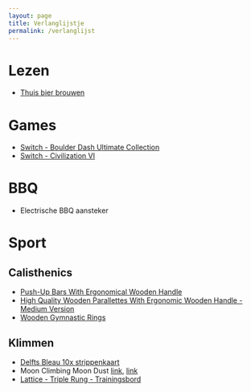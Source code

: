 ```yaml
---
layout: page
title: Verlanglijstje
permalink: /verlanglijst
---
```


# Lezen

* [Thuis bier brouwen](https://www.bol.com/nl/nl/p/thuis-bier-brouwen/9300000040370728)

# Games

* [Switch - Boulder Dash Ultimate Collection](https://www.nedgame.nl/nintendo-switch/boulder-dash-ultimate-collection/1085123471/)
* [Switch - Civilization VI](https://www.nedgame.nl/nintendo-switch/civilization-vi/3137696031/)

# BBQ

* Electrische BBQ aansteker

# Sport

## Calisthenics

* [Push-Up Bars With Ergonomical Wooden Handle](https://www.pullup-dip.com/push-up-bars)
* [High Quality Wooden Parallettes With Ergonomic Wooden Handle - Medium Version](https://www.pullup-dip.com/wooden-parallettes?number=P-00501)
* [Wooden Gymnastic Rings](https://www.pullup-dip.com/wooden-gymnastic-rings)

## Klimmen

* [Delfts Bleau 10x strippenkaart](https://www.delftsbleau.nl/tarieven/)
* Moon Climbing Moon Dust [link](https://www.bergfreunde.nl/moon-climbing-moon-dust-magnesium/), [link](https://www.klimwinkel.nl/moon-climbing-moon-dust) []()
* [Lattice - Triple Rung - Trainingsbord](https://www.bergfreunde.nl/lattice-triple-rung-trainingsbord/)

